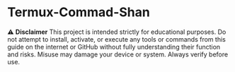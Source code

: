 # Termux-Commad-Shan
⚠️ **Disclaimer**   This project is intended strictly for educational purposes. Do not attempt to install, activate, or execute any tools or commands from this guide on the internet or GitHub without fully understanding their function and risks. Misuse may damage your device or system. Always verify before use.
